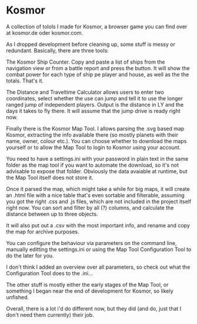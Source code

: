 Kosmor
======

A collection of tolols I made for Kosmor, a browser game you can find over at kosmor.de oder kosmor.com.

As I dropped development before cleaning up, some stuff is messy or redundant. Basically, there are three tools:

The Kosmor Ship Counter. Copy and paste a list of ships from the navigation view or from a battle report and press the button. It will show the combat power for each type of ship pe player and house, as well as the the totals. That's it.

The Distance and Traveltime Calculator allows users to enter two coordinates, select whether the use can jump and tell it to use the longer ranged jump of independent players. Output is the distance in LY and the days it takes to fly there. It will assume that the jump drive is ready right now.

Finally there is the Kosmor Map Tool. I allows parsing the .svg based map Kosmor, extracting the info available there (so mostly planets with their name, owner, colour etc.). You can choose whether to download the maps yourself or to allow the Map Tool to login to Kosmor using your account.

You need to have a settings.ini with your password in plain text in the same folder as the map tool if you want to automate the download, so it's not advisable to expose that folder. Obviously the data avaiable at runtime, but the Map Tool itself does not store it.

Once it parsed the map, which might take a while for big maps, it will create an .html file with a nice table that's even sortable and filterable, assuming you got the right .css and .js files, which are not included in the project itself right now. You can sort and filter by all (?) columns, and calculate the distance between up to three objects.

It will also put out a .csv with the most important info, and rename and copy the map for archive purposes.

You can configure the behaviour via parameters on the command line, manually editting the settings.ini or using the Map Tool Configuration Tool to do the later for you.

I don't think I added an overview over all parameters, so check out what the Configuration Tool does to the .ini...

The other stuff is mostly either the early stages of the Map Tool, or something I began near the end of development for Kosmor, so likely unfished.

Overall, there is a lot i'd do different now, but they did (and do, just that I don't need them currently) their job.
